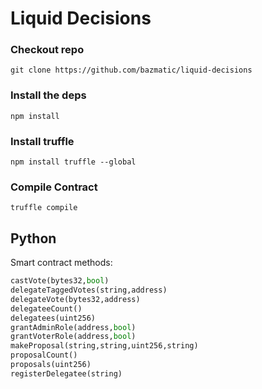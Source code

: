 # Liquid Decisions


### Checkout repo

```
git clone https://github.com/bazmatic/liquid-decisions
```


### Install the deps

```
npm install
```

### Install truffle

```
npm install truffle --global
```

### Compile Contract 

```
truffle compile
```


## Python

Smart contract methods:

```python
castVote(bytes32,bool)
delegateTaggedVotes(string,address)
delegateVote(bytes32,address)
delegateeCount()
delegatees(uint256)
grantAdminRole(address,bool)
grantVoterRole(address,bool)
makeProposal(string,string,uint256,string)
proposalCount()
proposals(uint256)
registerDelegatee(string)
```